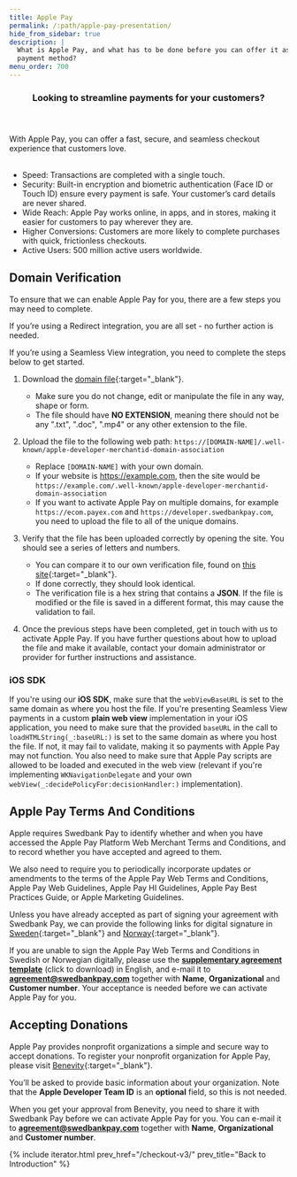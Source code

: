 ```yaml
---
title: Apple Pay
permalink: /:path/apple-pay-presentation/
hide_from_sidebar: true
description: |
  What is Apple Pay, and what has to be done before you can offer it as a
  payment method?
menu_order: 700
---
```


<section class="panel panel-brand">
 <header>
 <h3 class="panel-title">Looking to streamline payments for your customers?</h3>
 <p class="panel-sub-title"></p>
 </header>
 <div class="panel-body">
<div>
 With Apple Pay, you can offer a fast, secure, and seamless checkout experience that customers love.
 </div>
 <br/>
 <ul>
 <li>Speed: Transactions are completed with a single touch.</li>
 <li>Security: Built-in encryption and biometric authentication (Face ID or Touch ID) ensure every payment is safe. Your customer’s card details are never shared.</li>
 <li>Wide Reach: Apple Pay works online, in apps, and in stores, making it easier for customers to pay wherever they are.</li>
 <li>Higher Conversions: Customers are more likely to complete purchases with quick, frictionless checkouts.</li>
 <li>Active Users: 500 million active users worldwide.</li>
 </ul>
 </div>
</section>

## Domain Verification

To ensure that we can enable Apple Pay for you, there are a few steps you may
need to complete.

If you’re using a Redirect integration, you are all set - no further action is
needed.

If you’re using a Seamless View integration, you need to complete the
steps below to get started.

1.  Download the [domain file][payex-domain-file]{:target="_blank"}.
    -   Make sure you do not change, edit or manipulate the file in any way,
    shape or form.
    -   The file should have **NO EXTENSION**, meaning there should not be any
    ".txt", ".doc", ".mp4" or any other extension to the file.

2.  Upload the file to the following web path:
    `https://[DOMAIN-NAME]/.well-known/apple-developer-merchantid-domain-association`
    -   Replace `[DOMAIN-NAME]` with your own domain.
    -   If your website is https://example.com, then the site would be
    `https://example.com/.well-known/apple-developer-merchantid-domain-association`
    -   If you want to activate Apple Pay on multiple domains, for example
    `https://ecom.payex.com` and `https://developer.swedbankpay.com`, you need
    to upload the file to all of the unique domains.

3.  Verify that the file has been uploaded correctly by opening the site. You
    should see a series of letters and numbers.
    -   You can compare it to our own verification file, found on
    [this site][swp-file-site]{:target="_blank"}.
    -   If done correctly, they should look identical.
    -   The verification file is a hex string that contains a **JSON**. If
    the file is modified or the file is saved in a different format, this may
    cause the validation to fail.

4.  Once the previous steps have been completed, get in touch with us to
    activate Apple Pay. If you have further questions about how to upload the
    file and make it available, contact your domain administrator or provider
    for further instructions and assistance.

### iOS SDK

If you're using our **iOS SDK**, make sure that the `webViewBaseURL` is set to
the same domain as where you host the file. If you're presenting Seamless View
payments in a custom **plain web view** implementation in your iOS application,
you need to make sure that the provided `baseURL` in the call to
`loadHTMLString(_:baseURL:)` is set to the same domain as where you host the
file. If not, it may fail to validate, making it so payments with Apple Pay
may not function. You also need to make sure that Apple Pay scripts are allowed
to be loaded and executed in the web view (relevant if you're implementing
`WKNavigationDelegate` and your own
`webView(_:decidePolicyFor:decisionHandler:)` implementation).

## Apple Pay Terms And Conditions

Apple requires Swedbank Pay to identify whether and when you have accessed the
Apple Pay Platform Web Merchant Terms and Conditions, and to record whether you
have accepted and agreed to them.

We also need to require you to periodically incorporate updates or amendments to
the terms of the Apple Pay Web Terms and Conditions, Apple Pay Web Guidelines,
Apple Pay HI Guidelines, Apple Pay Best Practices Guide, or Apple Marketing
Guidelines.

Unless you have already accepted as part of signing your agreement with
Swedbank Pay, we can provide the following links for digital signature in
[Sweden][apple-pay-tc-sign-sweden]{:target="_blank"} and
[Norway][apple-pay-tc-sign-norway]{:target="_blank"}.

If you are unable to sign the Apple Pay Web Terms and Conditions in Swedish or
Norwegian digitally, please use the
[**supplementary agreement template**][apple-pay-sup-agreement] (click to
download) in English, and e-mail it to **agreement@swedbankpay.com** together
with **Name**, **Organizational** and **Customer number**. Your acceptance is
needed before we can activate Apple Pay for you.

## Accepting Donations

Apple Pay provides nonprofit organizations a simple and secure way to accept
donations. To register your nonprofit organization for Apple Pay, please visit
[Benevity][benevity-donation-setup]{:target="_blank"}.

You’ll be asked to provide basic information about your organization. Note that
the **Apple Developer Team ID** is an **optional** field, so this is not needed.

When you get your approval from Benevity, you need to share it with Swedbank Pay
before we can activate Apple Pay for you. You can e-mail it to
**agreement@swedbankpay.com** together with **Name**, **Organizational** and
**Customer number**.

{% include iterator.html prev_href="/checkout-v3/"
                         prev_title="Back to Introduction" %}

[apple-pay-sup-agreement]: /assets/documents/supplementary-agreement-ecommerce.docx
[apple-pay-tc-sign-sweden]: https://signup.swedbankpay.com/se/applepay
[apple-pay-tc-sign-norway]: https://signup.swedbankpay.com/no/applepay
[apple-pay-verification-file]: /assets/documents/apple-ecom
[benevity-donation-setup]: https://www.benevity.com
[payex-domain-file]: https://ecom.payex.com/.well-known/apple-developer-merchantid-domain-association
[swp-file-site]: https://ecom.payex.com/.well-known/apple-developer-merchantid-domain-association
